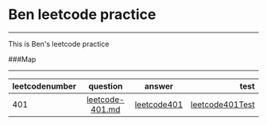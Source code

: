 # Ben leetcode practice
*****
 This is Ben's leetcode practice

###Map
*****
leetcodenumber|question|answer|test
--------------|:------:|:----:|---:
401|[leetcode-401.md](src\question\leetcode-401.md)|[leetcode401](src/main/java/leetcode401.java)|[leetcode401Test](src/test/java/leetcode401Test.java)